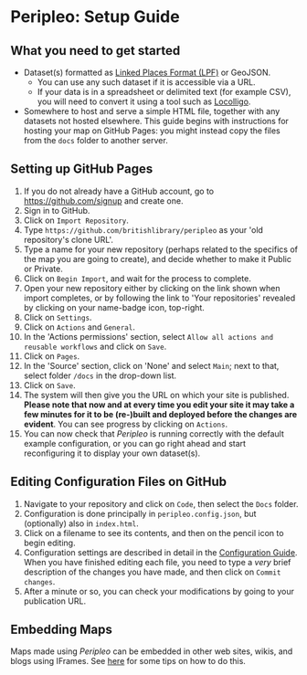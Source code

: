 # Peripleo: Setup Guide

## What you need to get started

* Dataset(s) formatted as [Linked Places Format (LPF)](https://github.com/LinkedPasts/linked-places-format/blob/master/README.md) or GeoJSON. 
    * You can use any such dataset if it is accessible via a URL.
    * If your data is in a spreadsheet or delimited text (for example CSV), you will need to convert it using a tool such as [Locolligo](https://github.com/docuracy/Locolligo/blob/main/README.md).
* Somewhere to host and serve a simple HTML file, together with any datasets not hosted elsewhere. This guide begins with instructions for hosting your map on GitHub Pages: you might instead copy the files from the `docs` folder to another server.

## Setting up GitHub Pages

1. If you do not already have a GitHub account, go to https://github.com/signup and create one.
2. Sign in to GitHub.
3. Click on `Import Repository`.
4. Type `https://github.com/britishlibrary/peripleo` as your 'old repository's clone URL'.
5. Type a name for your new repository (perhaps related to the specifics of the map you are going to create), and decide whether to make it Public or Private.
6. Click on `Begin Import`, and wait for the process to complete.
7. Open your new repository either by clicking on the link shown when import completes, or by following the link to 'Your repositories' revealed by clicking on your name-badge icon, top-right.
8. Click on `Settings`.
9. Click on `Actions` and `General`.
10. In the 'Actions permissions' section, select `Allow all actions and reusable workflows` and click on `Save`.
11. Click on `Pages`.
12. In the 'Source' section, click on 'None' and select `Main`; next to that, select folder `/docs` in the drop-down list.
13. Click on `Save`.
14. The system will then give you the URL on which your site is published. **Please note that now and at every time you edit your site it may take a few minutes for it to be (re-)built and deployed before the changes are evident**. You can see progress by clicking on `Actions`. 
15. You can now check that *Peripleo* is running correctly with the default example configuration, or you can go right ahead and start reconfiguring it to display your own dataset(s).

## Editing Configuration Files on GitHub

1. Navigate to your repository and click on `Code`, then select the `Docs` folder.
2. Configuration is done principally in `peripleo.config.json`, but (optionally) also in `index.html`.
3. Click on a filename to see its contents, and then on the pencil icon to begin editing.
4. Configuration settings are described in detail in the [Configuration Guide](https://github.com/britishlibrary/peripleo-lanc/blob/main/Quick-Setup.md). When you have finished editing each file, you need to type a *very* brief description of the changes you have made, and then click on `Commit changes`.
5. After a minute or so, you can check your modifications by going to your publication URL.

## Embedding Maps

Maps made using *Peripleo* can be embedded in other web sites, wikis, and blogs using IFrames. See [here](https://github.com/britishlibrary/peripleo-lanc/blob/main/Quick-Setup.md#embedding-your-map) for some tips on how to do this.
